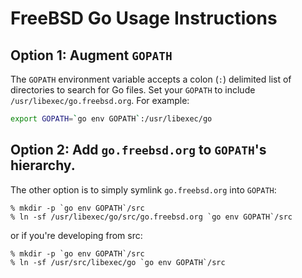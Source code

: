 # FreeBSD Go Usage Instructions

## Option 1: Augment `GOPATH`

The `GOPATH` environment variable accepts a colon (`:`) delimited list of
directories to search for Go files.  Set your `GOPATH` to include
`/usr/libexec/go.freebsd.org`.  For example:

```sh
export GOPATH=`go env GOPATH`:/usr/libexec/go
```

## Option 2: Add `go.freebsd.org` to `GOPATH`'s hierarchy.

The other option is to simply symlink `go.freebsd.org` into `GOPATH`:

```
% mkdir -p `go env GOPATH`/src
% ln -sf /usr/libexec/go/src/go.freebsd.org `go env GOPATH`/src
```

or if you're developing from src:

```
% mkdir -p `go env GOPATH`/src
% ln -sf /usr/src/libexec/go `go env GOPATH`/src
```
